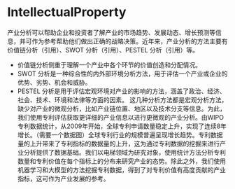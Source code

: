# IntellectualProperty

产业分析可以帮助企业和投资者了解产业的市场趋势、发展动态、增长预测等信息，并可作为参考帮助他们做出正确的战略决策。近年来，产业分析的方法主要有价值链分析（引用）、SWOT 分析（引用）、PESTEL 分析（引用）等。
- 价值链分析侧重于理解一个产业中各个环节的价值创造和分配情况。
- SWOT 分析是一种综合性的内外部环境分析方法，用于评估一个产业或企业的优势、劣势、机会和威胁。
- PESTEL 分析是用于评估宏观环境对产业的影响的方法，涵盖了政治、经济、社会、技术、环境和法律等方面的因素。
这几种分析方法都是宏观分析方法，缺少对产业的微观分析，比如产业链位置、地区以及技术分支等信息。为此，我们使用专利评估获取更详细的产业信息以进行更微观的产业分析。由WIPO专利数据统计，从2009年开始，全球专利申请数量稳定上升，实现了连续8年增长。（需要一个数据图）全球专利行业的规模普遍呈现增长趋势。专利数据量的上升带来了专利指标的数据量的上升，这为通过专利数据的挖掘来进行产业分析提供了数据基础。我们以电梯领域为研究对象，使用统计方法分析专利数量和专利价值在每个指标上的分布来研究产业的态势。除此之外，我们使用机器学习和大模型的方法挖掘专利数据，得到了对专利价值有高度贡献的产业指标，这可作为产业发展的参考。
